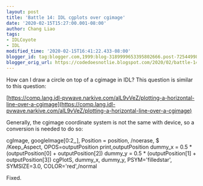 ```yaml
---
layout: post
title: 'Battle 14: IDL cgplots over cgimage'
date: '2020-02-15T15:27:00.001-08:00'
author: Chang Liao
tags:
- IDLCoyote
- IDL
modified_time: '2020-02-15T16:41:22.433-08:00'
blogger_id: tag:blogger.com,1999:blog-3189999653395802666.post-7254499808333688961
blogger_orig_url: https://codedoesnotlie.blogspot.com/2020/02/battle-14-idl-cgplots-over-cgimage.html
---
```


How can I draw a circle on top of a cgimage in IDL? 
This question is similar to this question: 

[https://comp.lang.idl-pvwave.narkive.com/alL9vVeZ/plotting-a-horizontal-line-over-a-cgimage](https://comp.lang.idl-pvwave.narkive.com/alL9vVeZ/plotting-a-horizontal-line-over-a-cgimage) 

Generally, the cgimage coordinate system is not the same with device, so a 
conversion is needed to do so: 

 cgImage, googleImage[0:2,*,*], Position = position, /noerase, $ 
      /Keep_Aspect, OPOS=outputPosition 
 print,outputPosition 
 dummy_x = 0.5 * (outputPosition[0] + outputPosition[2]) 
 dummy_y = 0.5 * (outputPosition[1] + outputPosition[3]) 
 cgPlotS, dummy_x, dummy_y, PSYM='filledstar', SYMSIZE=3.0, 
COLOR='red',/normal 

Fixed. 